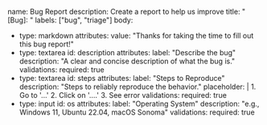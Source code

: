 name: Bug Report
description: Create a report to help us improve
title: "[Bug]: "
labels: ["bug", "triage"]
body:

- type: markdown
  attributes:
  value: "Thanks for taking the time to fill out this bug report!"
- type: textarea
  id: description
  attributes:
  label: "Describe the bug"
  description: "A clear and concise description of what the bug is."
  validations:
  required: true
- type: textarea
  id: steps
  attributes:
  label: "Steps to Reproduce"
  description: "Steps to reliably reproduce the behavior."
  placeholder: | 1. Go to '...' 2. Click on '....' 3. See error
  validations:
  required: true
- type: input
  id: os
  attributes:
  label: "Operating System"
  description: "e.g., Windows 11, Ubuntu 22.04, macOS Sonoma"
  validations:
  required: true

